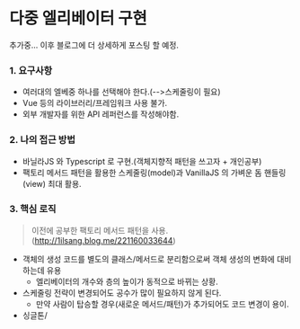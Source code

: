 다중 엘리베이터 구현
===
추가중...
이후 블로그에 더 상세하게 포스팅 할 예정.

### 1. 요구사항

- 여러대의 엘베중 하나를 선택해야 한다.(-->스케줄링이 필요)
- Vue 등의 라이브러리/프레임워크 사용 불가.
- 외부 개발자를 위한 API 레퍼런스를 작성해야함.

### 2. 나의 접근 방법

- 바닐라JS 와 Typescript 로 구현.(객체지향적 패턴을 쓰고자 + 개인공부)
- 팩토리 메서드 패턴을 활용한 스케줄링(model)과 VanillaJS 의 가벼운 돔 핸들링(view) 최대 활용.

### 3. 핵심 로직

> 이전에 공부한 팩토리 메서드 패턴을 사용.(http://1ilsang.blog.me/221160033644)
- 객체의 생성 코드를 별도의 클래스/메서드로 분리함으로써 객체 생성의 변화에 대비하는데 유용
    - 엘리베이터의 개수와 층의 높이가 동적으로 바뀌는 상황.
- 스케줄링 전략이 변경되어도 공수가 많이 필요하지 않게 된다.
    - 만약 사람이 탑승할 경우(새로운 메서드/패턴)가 추가되어도 코드 변경이 용이. 
- 싱글톤/